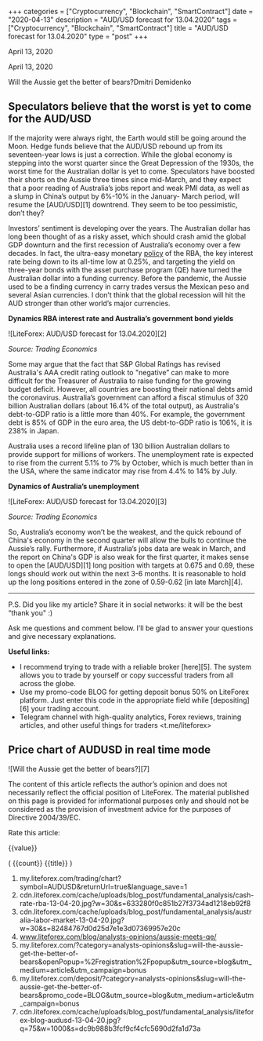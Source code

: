 +++
categories = ["Cryptocurrency", "Blockchain", "SmartContract"]
date = "2020-04-13"
description = "AUD/USD forecast for 13.04.2020"
tags = ["Cryptocurrency", "Blockchain", "SmartContract"]
title = "AUD/USD forecast for 13.04.2020"
type = "post"
+++

April 13, 2020

April 13, 2020

Will the Aussie get the better of bears?Dmitri Demidenko

## Speculators believe that the worst is yet to come for the AUD/USD

If the majority were always right, the Earth would still be going around
the Moon. Hedge funds believe that the AUD/USD rebound up from its
seventeen-year lows is just a correction. While the global economy is
stepping into the worst quarter since the Great Depression of the 1930s,
the worst time for the Australian dollar is yet to come. Speculators
have boosted their shorts on the Aussie three times since mid-March, and
they expect that a poor reading of Australia’s jobs report and weak PMI
data, as well as a slump in China’s output by 6%-10% in the January-
March period, will resume the [AUD/USD][1] downtrend. They seem to be
too pessimistic, don’t they?

Investors’ sentiment is developing over the years. The Australian dollar
has long been thought of as a risky asset, which should crash amid the
global GDP downturn and the first recession of Australia’s economy over
a few decades. In fact, the ultra-easy monetary [policy](https://www.fintechee.com/policy/) of the RBA, the
key interest rate being down to its all-time low at 0.25%, and targeting
the yield on three-year bonds with the asset purchase program (QE) have
turned the Australian dollar into a funding currency. Before the
pandemic, the Aussie used to be a finding currency in carry trades
versus the Mexican peso and several Asian currencies. I don’t think that
the global recession will hit the AUD stronger than other world’s major
currencies.

 **Dynamics RBA interest rate and Australia’s government bond yields**

![LiteForex: AUD/USD forecast for 13.04.2020][2]

 _Source: Trading Economics_

Some may argue that the fact that S&P Global Ratings has revised
Australia's AAA credit rating outlook to "negative” can make to more
difficult for the Treasurer of Australia to raise funding for the
growing budget deficit. However, all countries are boosting their
national debts amid the coronavirus. Australia’s government can afford a
fiscal stimulus of 320 billion Australian dollars (about 16.4% of the
total output), as Australia's debt-to-GDP ratio is a little more than
40%. For example, the government debt is 85% of GDP in the euro area,
the US debt-to-GDP ratio is 106%, it is 238% in Japan.

Australia uses a record lifeline plan of 130 billion Australian dollars
to provide support for millions of workers. The unemployment rate is
expected to rise from the current 5.1% to 7% by October, which is much
better than in the USA, where the same indicator may rise from 4.4% to
14% by July.

 **Dynamics of Australia’s unemployment**

![LiteForex: AUD/USD forecast for 13.04.2020][3]

 _Source: Trading Economics_

So, Australia’s economy won’t be the weakest, and the quick rebound of
China's economy in the second quarter will allow the bulls to continue
the Aussie’s rally. Furthermore, if Australia’s jobs data are weak in
March, and the report on China's GDP is also weak for the first quarter,
it makes sense to open the [AUD/USD][1] long position with targets at
0.675 and 0.69, these longs should work out within the next 3-6 months.
It is reasonable to hold up the long positions entered in the zone of
0.59-0.62 [in late March][4].

* * *

P.S. Did you like my article? Share it in social networks: it will be
the best “thank you" :)

Ask me questions and comment below. I’ll be glad to answer your
questions and give necessary explanations.

 **Useful links:**

  * I recommend trying to trade with a reliable broker [here][5]. The system allows you to trade by yourself or copy successful traders from all across the globe.
  * Use my promo-code BLOG for getting deposit bonus 50% on LiteForex platform. Just enter this code in the appropriate field while [depositing][6] your trading account.
  * Telegram channel with high-quality analytics, Forex reviews, training articles, and other useful things for traders <t.me/liteforex>

## Price chart of AUDUSD in real time mode

![Will the Aussie get the better of bears?][7]

The content of this article reflects the author’s opinion and does not
necessarily reflect the official position of LiteForex. The material
published on this page is provided for informational purposes only and
should not be considered as the provision of investment advice for the
purposes of Directive 2004/39/EC.

Rate this article:

{{value}}

( {{count}} {{title}} )

   1. my.liteforex.com/trading/chart?symbol=AUDUSD&returnUrl=true&language_save=1
   2. cdn.liteforex.com/cache/uploads/blog_post/fundamental_analysis/cash-rate-rba-13-04-20.jpg?w=30&s=633280f0c851b27f3734ad1218eb92f8
   3. cdn.liteforex.com/cache/uploads/blog_post/fundamental_analysis/australia-labor-market-13-04-20.jpg?w=30&s=82484767d0d25d7e1e3d07369957e20c
   4. www.liteforex.com/blog/analysts-opinions/aussie-meets-qe/
   5. my.liteforex.com/?category=analysts-opinions&slug=will-the-aussie-get-the-better-of-bears&openPopup=%2Fregistration%2Fpopup&utm_source=blog&utm_medium=article&utm_campaign=bonus
   6. my.liteforex.com/deposit/?category=analysts-opinions&slug=will-the-aussie-get-the-better-of-bears&promo_code=BLOG&utm_source=blog&utm_medium=article&utm_campaign=bonus
   7. cdn.liteforex.com/cache/uploads/blog_post/fundamental_analysis/liteforex-blog-audusd-13-04-20.jpg?q=75&w=1000&s=dc9b988b3fcf9cf4cfc5690d2fa1d73a